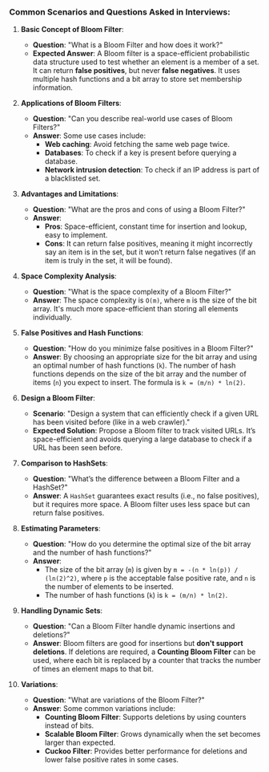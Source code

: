 ### Common Scenarios and Questions Asked in Interviews:

1. **Basic Concept of Bloom Filter**:
    - **Question**: "What is a Bloom Filter and how does it work?"
    - **Expected Answer**: A Bloom filter is a space-efficient probabilistic data structure used to test whether an element is a member of a set. It can return **false positives**, but never **false negatives**. It uses multiple hash functions and a bit array to store set membership information.

2. **Applications of Bloom Filters**:
    - **Question**: "Can you describe real-world use cases of Bloom Filters?"
    - **Answer**: Some use cases include:
        - **Web caching**: Avoid fetching the same web page twice.
        - **Databases**: To check if a key is present before querying a database.
        - **Network intrusion detection**: To check if an IP address is part of a blacklisted set.

3. **Advantages and Limitations**:
    - **Question**: "What are the pros and cons of using a Bloom Filter?"
    - **Answer**:
        - **Pros**: Space-efficient, constant time for insertion and lookup, easy to implement.
        - **Cons**: It can return false positives, meaning it might incorrectly say an item is in the set, but it won’t return false negatives (if an item is truly in the set, it will be found).

4. **Space Complexity Analysis**:
    - **Question**: "What is the space complexity of a Bloom Filter?"
    - **Answer**: The space complexity is `O(m)`, where `m` is the size of the bit array. It's much more space-efficient than storing all elements individually.

5. **False Positives and Hash Functions**:
    - **Question**: "How do you minimize false positives in a Bloom Filter?"
    - **Answer**: By choosing an appropriate size for the bit array and using an optimal number of hash functions (`k`). The number of hash functions depends on the size of the bit array and the number of items (`n`) you expect to insert. The formula is `k = (m/n) * ln(2)`.

6. **Design a Bloom Filter**:
    - **Scenario**: "Design a system that can efficiently check if a given URL has been visited before (like in a web crawler)."
    - **Expected Solution**: Propose a Bloom filter to track visited URLs. It’s space-efficient and avoids querying a large database to check if a URL has been seen before.

7. **Comparison to HashSets**:
    - **Question**: "What’s the difference between a Bloom Filter and a HashSet?"
    - **Answer**: A `HashSet` guarantees exact results (i.e., no false positives), but it requires more space. A Bloom filter uses less space but can return false positives.

8. **Estimating Parameters**:
    - **Question**: "How do you determine the optimal size of the bit array and the number of hash functions?"
    - **Answer**:
        - The size of the bit array (`m`) is given by `m = -(n * ln(p)) / (ln(2)^2)`, where `p` is the acceptable false positive rate, and `n` is the number of elements to be inserted.
        - The number of hash functions (`k`) is `k = (m/n) * ln(2)`.

9. **Handling Dynamic Sets**:
    - **Question**: "Can a Bloom Filter handle dynamic insertions and deletions?"
    - **Answer**: Bloom filters are good for insertions but **don't support deletions**. If deletions are required, a **Counting Bloom Filter** can be used, where each bit is replaced by a counter that tracks the number of times an element maps to that bit.

10. **Variations**:
    - **Question**: "What are variations of the Bloom Filter?"
    - **Answer**: Some common variations include:
        - **Counting Bloom Filter**: Supports deletions by using counters instead of bits.
        - **Scalable Bloom Filter**: Grows dynamically when the set becomes larger than expected.
        - **Cuckoo Filter**: Provides better performance for deletions and lower false positive rates in some cases.
